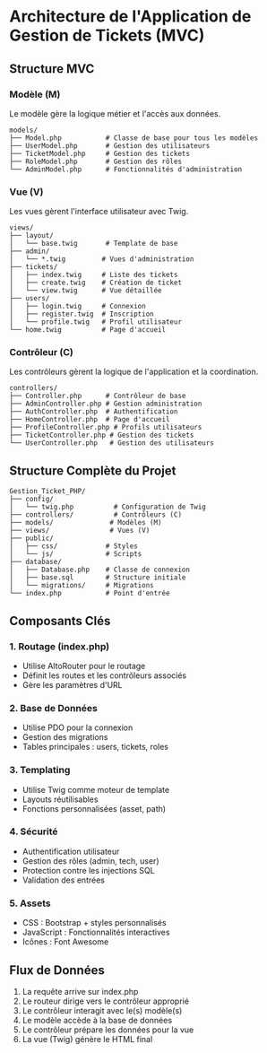 # Architecture de l'Application de Gestion de Tickets (MVC)

## Structure MVC

### Modèle (M)
Le modèle gère la logique métier et l'accès aux données.
```
models/
├── Model.php           # Classe de base pour tous les modèles
├── UserModel.php       # Gestion des utilisateurs
├── TicketModel.php     # Gestion des tickets
├── RoleModel.php       # Gestion des rôles
└── AdminModel.php      # Fonctionnalités d'administration
```

### Vue (V)
Les vues gèrent l'interface utilisateur avec Twig.
```
views/
├── layout/
│   └── base.twig       # Template de base
├── admin/
│   └── *.twig         # Vues d'administration
├── tickets/
│   ├── index.twig     # Liste des tickets
│   ├── create.twig    # Création de ticket
│   └── view.twig      # Vue détaillée
├── users/
│   ├── login.twig     # Connexion
│   ├── register.twig  # Inscription
│   └── profile.twig   # Profil utilisateur
└── home.twig          # Page d'accueil
```

### Contrôleur (C)
Les contrôleurs gèrent la logique de l'application et la coordination.
```
controllers/
├── Controller.php      # Contrôleur de base
├── AdminController.php # Gestion administration
├── AuthController.php  # Authentification
├── HomeController.php  # Page d'accueil
├── ProfileController.php # Profils utilisateurs
├── TicketController.php # Gestion des tickets
└── UserController.php   # Gestion des utilisateurs
```

## Structure Complète du Projet

```
Gestion_Ticket_PHP/
├── config/
│   └── twig.php          # Configuration de Twig
├── controllers/          # Contrôleurs (C)
├── models/              # Modèles (M)
├── views/               # Vues (V)
├── public/
│   ├── css/            # Styles
│   └── js/             # Scripts
├── database/
│   ├── Database.php    # Classe de connexion
│   ├── base.sql        # Structure initiale
│   └── migrations/     # Migrations
└── index.php           # Point d'entrée
```

## Composants Clés

### 1. Routage (index.php)
- Utilise AltoRouter pour le routage
- Définit les routes et les contrôleurs associés
- Gère les paramètres d'URL

### 2. Base de Données
- Utilise PDO pour la connexion
- Gestion des migrations
- Tables principales : users, tickets, roles

### 3. Templating
- Utilise Twig comme moteur de template
- Layouts réutilisables
- Fonctions personnalisées (asset, path)

### 4. Sécurité
- Authentification utilisateur
- Gestion des rôles (admin, tech, user)
- Protection contre les injections SQL
- Validation des entrées

### 5. Assets
- CSS : Bootstrap + styles personnalisés
- JavaScript : Fonctionnalités interactives
- Icônes : Font Awesome

## Flux de Données

1. La requête arrive sur index.php
2. Le routeur dirige vers le contrôleur approprié
3. Le contrôleur interagit avec le(s) modèle(s)
4. Le modèle accède à la base de données
5. Le contrôleur prépare les données pour la vue
6. La vue (Twig) génère le HTML final
